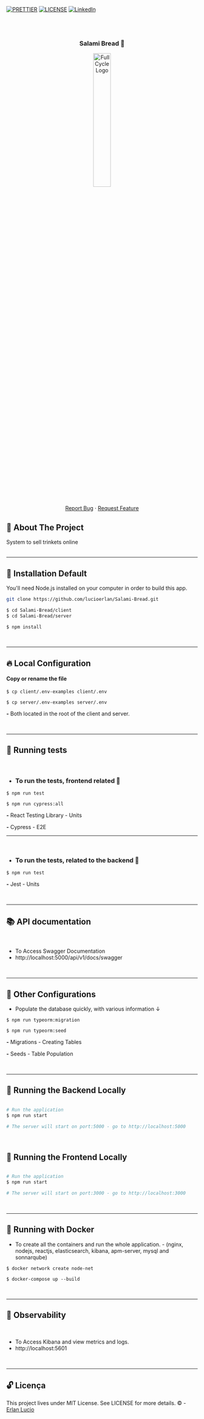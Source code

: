 <!-- PROJECT SHIELDS -->

[![PRETTIER](https://img.shields.io/badge/code_style-prettier-ff69b4.svg?style=flat-square)](https://gitter.im/jlongster/prettie)
[![LICENSE](https://img.shields.io/github/license/arshadkazmi42/awesome-github-init.svg)](https://github.com/arshadkazmi42/awesome-github-init/LICENSE)
[![LinkedIn][linkedin-shield]](https://www.linkedin.com/in/erlanlucio/)

<!-- PROJECT -->

<br /><br />

<p align="center">
  <h3 align="center">

Salami Bread 🍞

  </h3> 
  <p align="center">
    <img width="30%" src="https://user-images.githubusercontent.com/67064886/196109913-d6702a1c-3b84-49c6-b2ca-43122788abcd.png" alt="FullCycle Logo" >
    <br />
    <br />
    <a href="https://github.com/lucioerlan/Salami-Bread/issues">Report Bug</a>
    ·
    <a href="https://github.com/lucioerlan/Salami-Bread/issues">Request Feature</a>
  </p>
</p>

<!-- ABOUT THE PROJECT -->

## 🤔 About The Project

System to sell trinkets online
<br /><br />

---

<!-- INSTALLATION -->

## 🔨 Installation Default

You'll need Node.js installed on your computer in order to build this app.

```bash
git clone https://github.com/lucioerlan/Salami-Bread.git

$ cd Salami-Bread/client
$ cd Salami-Bread/server

$ npm install
```

<br />

---

<!-- SETUP -->

## 🔥 Local Configuration

#### Copy or rename the file

```
$ cp client/.env-examples client/.env
```

```
$ cp server/.env-examples server/.env
```

**-** Both located in the root of the client and server.

<br />

---

<!-- RUNNING TESTS -->

## 🧪 Running tests

<br />

- ### To run the tests, frontend related 🤑

```
$ npm run test
```

```
$ npm run cypress:all
```

**-** React Testing Library - Units

**-** Cypress - E2E

---

<br />

- ### To run the tests, related to the backend 🤑

```
$ npm run test
```

**-** Jest - Units

<br />

---

<!-- DOCUMENTATION -->

## 📚 API documentation

<br />

- To Access Swagger Documentation
- http://localhost:5000/api/v1/docs/swagger

<br />

---

<!-- OTHER SETTINGS -->

## 👻 Other Configurations

- Populate the database quickly, with various information ↓

```
$ npm run typeorm:migration
```

```
$ npm run typeorm:seed
```

**-** Migrations - Creating Tables

**-** Seeds - Table Population

<br />

---

<!-- RUNNING -->

## 🎲 Running the Backend Locally

```bash

# Run the application
$ npm run start

# The server will start on port:5000 - go to http://localhost:5000

```

<br />

## 🎲 Running the Frontend Locally

```bash

# Run the application
$ npm run start

# The server will start on port:3000 - go to http://localhost:3000

```

<br />

---

<!-- DOCKER -->

## 🐳 Running with Docker

- To create all the containers and run the whole application. - (nginx, nodejs, reactjs, elasticsearch, kibana, apm-server, mysql and sonnarqube)

```
$ docker network create node-net
```

```
$ docker-compose up --build
```

<br />

---

<!-- OBSERVABILITY -->

## 👀 Observability

<br />

- To Access Kibana and view metrics and logs.
- http://localhost:5601

<br />

---

<!-- LICENSE -->

## 🔓 Licença

This project lives under MIT License. See LICENSE for more details. © - [Erlan Lucio](https://www.linkedin.com/in/erlanlucio/)

<!-- MARKDOWN LINKS & IMAGES -->
<!-- https://www.markdownguide.org/basic-syntax/#reference-style-links -->

[contributors-shield]: https://img.shields.io/github/contributors/othneildrew/Best-README-Template.svg?style=flat-square
[contributors-url]: https://github.com/othneildrew/Best-README-Template/graphs/contributors
[forks-shield]: https://img.shields.io/github/forks/othneildrew/Best-README-Template.svg?style=flat-square
[forks-url]: https://github.com/othneildrew/Best-README-Template/network/members
[stars-shield]: https://img.shields.io/github/stars/othneildrew/Best-README-Template.svg?style=flat-square
[stars-url]: https://github.com/othneildrew/Best-README-Template/stargazers
[issues-shield]: https://img.shields.io/github/issues/othneildrew/Best-README-Template.svg?style=flat-square
[issues-url]: https://github.com/othneildrew/Best-README-Template/issues
[license-shield]: https://img.shields.io/github/license/othneildrew/Best-README-Template.svg?style=flat-square
[license-url]: https://github.com/othneildrew/Best-README-Template/blob/master/LICENSE.txt
[linkedin-shield]: https://img.shields.io/badge/-LinkedIn-black.svg?style=flat-square&logo=linkedin&colorB=555
[linkedin-url]: https://linkedin.com/in/othneildrew
[product-screenshot]: images/screenshot.png
